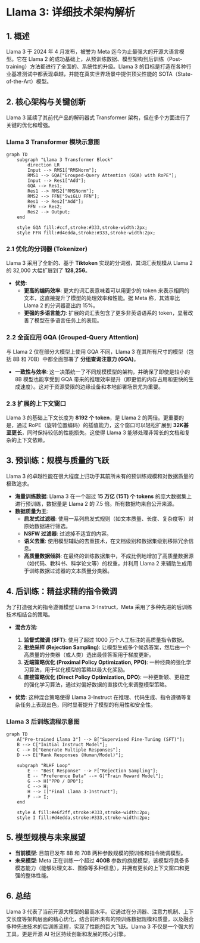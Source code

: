 # Llama 3: 详细技术架构解析

## 1. 概述

Llama 3 于 2024 年 4 月发布，被誉为 Meta 迄今为止最强大的开源大语言模型。它在 Llama 2 的成功基础上，从预训练数据、模型架构到后训练（Post-training）方法都进行了全面的、系统性的升级。Llama 3 的目标是打造在各种行业基准测试中都表现卓越，并能在真实世界场景中提供顶尖性能的 SOTA（State-of-the-Art）模型。

## 2. 核心架构与关键创新

Llama 3 延续了其前代产品的解码器式 Transformer 架构，但在多个方面进行了关键的优化和增强。

### Llama 3 Transformer 模块示意图

```mermaid
graph TD
    subgraph "Llama 3 Transformer Block"
        direction LR
        Input --> RMS1["RMSNorm"];
        RMS1 --> GQA["Grouped-Query Attention (GQA) with RoPE"];
        Input --> Res1["Add"];
        GQA --> Res1;
        Res1 --> RMS2["RMSNorm"];
        RMS2 --> FFN["SwiGLU FFN"];
        Res1 --> Res2["Add"];
        FFN --> Res2;
        Res2 --> Output;
    end

    style GQA fill:#ccf,stroke:#333,stroke-width:2px;
    style FFN fill:#d4edda,stroke:#333,stroke-width:2px;
```

### 2.1 优化的分词器 (Tokenizer)

Llama 3 采用了全新的、基于 **Tiktoken** 实现的分词器，其词汇表规模从 Llama 2 的 32,000 大幅扩展到了 **128,256**。

- **优势**:
    - **更高的编码效率**: 更大的词汇表意味着可以用更少的 token 来表示相同的文本，这直接提升了模型的处理效率和性能。据 Meta 称，其效率比 Llama 2 的分词器高出约 15%。
    - **更强的多语言能力**: 扩展的词汇表包含了更多非英语语系的 token，显著改善了模型在多语言任务上的表现。

### 2.2 全面应用 GQA (Grouped-Query Attention)

与 Llama 2 仅在部分大模型上使用 GQA 不同，Llama 3 在其所有尺寸的模型（包括 8B 和 70B）中都全面部署了 **分组查询注意力 (GQA)**。

- **一致性与效率**: 这一决策统一了不同规模模型的架构，并确保了即使是较小的 8B 模型也能享受到 GQA 带来的推理效率提升（即更低的内存占用和更快的生成速度）。这对于资源受限的边缘设备和本地部署场景尤为重要。

### 2.3 扩展的上下文窗口

Llama 3 的基础上下文长度为 **8192 个 token**，是 Llama 2 的两倍。更重要的是，通过 RoPE（旋转位置编码）的插值能力，这个窗口可以轻松扩展到 **32K甚至更长**，同时保持较低的性能损失。这使得 Llama 3 能够处理非常长的文档和复杂的上下文依赖。

## 3. 预训练：规模与质量的飞跃

Llama 3 的卓越性能在很大程度上归功于其前所未有的预训练规模和对数据质量的极致追求。

- **海量训练数据**: Llama 3 在一个超过 **15 万亿 (15T) 个 tokens** 的庞大数据集上进行预训练，数据量是 Llama 2 的 7.5 倍。所有数据均来自公开来源。
- **数据质量为王**:
    - **启发式过滤器**: 使用一系列启发式规则（如文本质量、长度、复杂度等）对原始数据进行筛选。
    - **NSFW 过滤器**: 过滤掉不适宜的内容。
    - **语义去重**: 使用模型辅助的去重技术，在文档级别和数据集级别移除冗余信息。
    - **高质量数据倾斜**: 在最终的训练数据集中，不成比例地增加了高质量数据源（如代码、教科书、科学论文等）的权重，并利用 Llama 2 来辅助生成用于训练数据过滤器的文本质量分类器。

## 4. 后训练：精益求精的指令微调

为了打造强大的指令遵循模型 Llama 3-Instruct，Meta 采用了多种先进的后训练技术相结合的策略。

- **混合方法**:
    1.  **监督式微调 (SFT)**: 使用了超过 1000 万个人工标注的高质量指令数据。
    2.  **拒绝采样 (Rejection Sampling)**: 让模型生成多个候选答案，然后由一个高质量的分类器（或人类）选出最佳答案用于梯度更新。
    3.  **近端策略优化 (Proximal Policy Optimization, PPO)**: 一种经典的强化学习算法，用于优化模型的策略以最大化奖励。
    4.  **直接策略优化 (Direct Policy Optimization, DPO)**: 一种更新颖、更稳定的强化学习算法，通过对偏好数据的直接优化来调整模型策略。

- **优势**: 这种混合策略使得 Llama 3-Instruct 在推理、代码生成、指令遵循等复杂任务上表现出色，同时显著提升了模型的有用性和安全性。

### Llama 3 后训练流程示意图

```mermaid
graph TD
    A["Pre-trained Llama 3"] --> B["Supervised Fine-Tuning (SFT)"];
    B --> C["Initial Instruct Model"];
    C --> D["Generate Multiple Responses"];
    D --> E["Rank Responses (Human/Model)"];

    subgraph "RLHF Loop"
        E -- "Best Response" --> F["Rejection Sampling"];
        E -- "Preference Data" --> G["Train Reward Model"];
        G --> H["PPO / DPO"];
        C --> H;
        H --> I["Final Llama 3-Instruct"];
        F --> I;
    end

    style A fill:#e6f2ff,stroke:#333,stroke-width:2px;
    style I fill:#d4edda,stroke:#333,stroke-width:2px;
```

## 5. 模型规模与未来展望

- **当前模型**: 目前已发布 8B 和 70B 两种参数规模的预训练和指令微调模型。
- **未来模型**: Meta 正在训练一个超过 **400B** 参数的旗舰模型，该模型将具备多模态能力（能够处理文本、图像等多种信息），并拥有更长的上下文窗口和更强的整体性能。

## 6. 总结

Llama 3 代表了当前开源大模型的最高水平。它通过在分词器、注意力机制、上下文长度等架构层面的精心优化，结合前所未有的预训练数据规模和质量，以及融合多种先进技术的后训练流程，实现了性能的巨大飞跃。Llama 3 不仅是一个强大的工具，更是开源 AI 社区持续创新和发展的核心引擎。